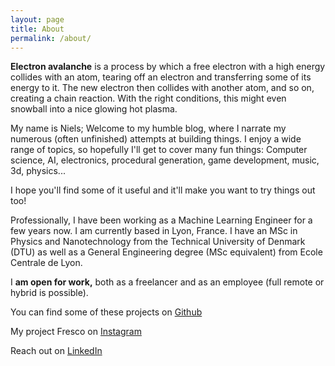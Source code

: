 ```yaml
---
layout: page
title: About
permalink: /about/
---
```


**Electron avalanche** is a process by which a free electron with a high energy
collides with an atom, tearing off an electron and transferring some of
its energy to it.
The new electron then collides with another atom, and so on, creating a
chain reaction. With the right conditions, this might even snowball into a nice
glowing hot plasma.

My name is Niels; Welcome to my humble blog, where I narrate my numerous
(often unfinished) attempts at building things.
I enjoy a wide range of topics, so hopefully I'll get to
cover many fun things: Computer science, AI, electronics, procedural generation,
game development, music, 3d, physics...

I hope you'll find some of it useful and it'll make you want to try things
out too!

Professionally, I have been working as a Machine Learning Engineer
for a few years now. I am currently based in Lyon, France.
I have an MSc in Physics and Nanotechnology from the
Technical University of Denmark (DTU) as well as a General Engineering degree
(MSc equivalent) from Ecole Centrale de Lyon.

I **am open for work,** both as a freelancer and as an employee
(full remote or hybrid is possible).

You can find some of these projects on [Github](https://github.com/NielsPichon)

My project Fresco on [Instagram](https://www.instagram.com/fresco.js/)

Reach out on [LinkedIn](https://www.linkedin.com/in/niels-pichon-bb530510a/)
